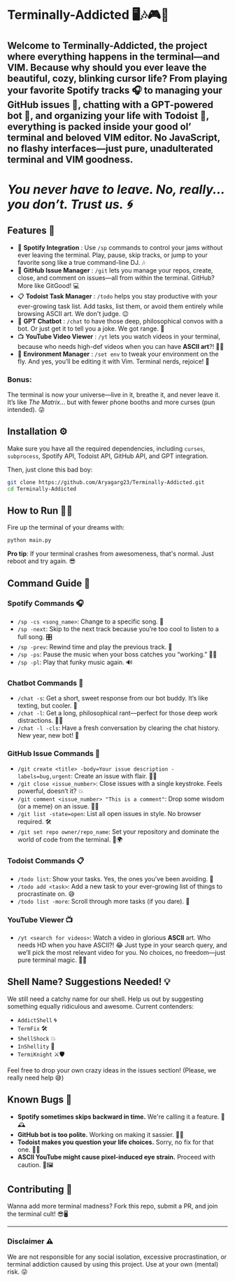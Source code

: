 # Terminally-Addicted 🖥️🎶🎮💬

## Welcome to **Terminally-Addicted**, the project where everything happens in the terminal—and VIM. Because why should you ever leave the beautiful, cozy, blinking cursor life? From playing your favorite Spotify tracks 🎧 to managing your GitHub issues 🐙, chatting with a GPT-powered bot 🤖, and organizing your life with Todoist 📝, everything is packed inside your good ol’ terminal and beloved VIM editor. No JavaScript, no flashy interfaces—just pure, unadulterated terminal and VIM goodness.


# **_You never have to leave. No, really... you don’t. Trust us. 🌀_**


## Features 🚀

- 🎵 **Spotify Integration** : Use `/sp` commands to control your jams without ever leaving the terminal. Play, pause, skip tracks, or jump to your favorite song like a true command-line DJ. 🎶
- 🐙 **GitHub Issue Manager** : `/git` lets you manage your repos, create, close, and comment on issues—all from within the terminal. GitHub? More like GitGood! 💻
- 📋 **Todoist Task Manager** : `/todo` helps you stay productive with your ever-growing task list. Add tasks, list them, or avoid them entirely while browsing ASCII art. We don't judge. 😉
- 🤖 **GPT Chatbot** : `/chat` to have those deep, philosophical convos with a bot. Or just get it to tell you a joke. We got range. 💬
- 📺 **YouTube Video Viewer** : `/yt` lets you watch videos in your terminal, because who needs high-def videos when you can have **ASCII art**?! 🎥🤓
- 🔧 **Environment Manager** : `/set env` to tweak your environment on the fly. And yes, you’ll be editing it with Vim. Terminal nerds, rejoice! 🚀

### Bonus:
The terminal is now your universe—live in it, breathe it, and never leave it. It’s like *The Matrix*... but with fewer phone booths and more curses (pun intended). 😜

## Installation ⚙️
Make sure you have all the required dependencies, including `curses`, `subprocess`, Spotify API, Todoist API, GitHub API, and GPT integration.

Then, just clone this bad boy:

```bash
git clone https://github.com/Aryagarg23/Terminally-Addicted.git
cd Terminally-Addicted
```

## How to Run 🏃‍♂️
Fire up the terminal of your dreams with:

```bash
python main.py
```

**Pro tip**: If your terminal crashes from awesomeness, that's normal. Just reboot and try again. 😎

## Command Guide 📝

### Spotify Commands 🎧
- `/sp -cs <song_name>`: Change to a specific song. 🕺
- `/sp -next`: Skip to the next track because you’re too cool to listen to a full song. 🎛️
- `/sp -prev`: Rewind time and play the previous track. 🔁
- `/sp -ps`: Pause the music when your boss catches you “working.” 🎼🙄
- `/sp -pl`: Play that funky music again. 🔊

### Chatbot Commands 🤖
- `/chat -s`: Get a short, sweet response from our bot buddy. It’s like texting, but cooler. 📨
- `/chat -l`: Get a long, philosophical rant—perfect for those deep work distractions. 🧠💬
- `/chat -l -cls`: Have a fresh conversation by clearing the chat history. New year, new bot! 🌱

### GitHub Issue Commands 🐙
- `/git create <title> -body=Your issue description -labels=bug,urgent`: Create an issue with flair. 📝🐛
- `/git close <issue_number>`: Close issues with a single keystroke. Feels powerful, doesn’t it? 💥
- `/git comment <issue_number> "This is a comment"`: Drop some wisdom (or a meme) on an issue. 💬💡
- `/git list -state=open`: List all open issues in style. No browser required. 🛠️
- `/git set repo owner/repo_name`: Set your repository and dominate the world of code from the terminal. 🔧🌍

### Todoist Commands 📋
- `/todo list`: Show your tasks. Yes, the ones you’ve been avoiding. 📝
- `/todo add <task>`: Add a new task to your ever-growing list of things to procrastinate on. 😅
- `/todo list -more`: Scroll through more tasks (if you dare). 📜

### YouTube Viewer 📺
- `/yt <search for videos>`: Watch a video in glorious **ASCII** art. Who needs HD when you have ASCII?! 😂 Just type in your search query, and we’ll pick the most relevant video for you. No choices, no freedom—just pure terminal magic. 🎥✨

## Shell Name? Suggestions Needed! 💡
We still need a catchy name for our shell. Help us out by suggesting something equally ridiculous and awesome. Current contenders:
- `AddictShell` 🌀
- `TermFix` 🛠️
- `ShellShock` 💥
- `InShellity` 🤯
- `TermiKnight` ⚔️🛡️

Feel free to drop your own crazy ideas in the issues section! (Please, we really need help 😅)

## Known Bugs 🐞
- **Spotify sometimes skips backward in time.** We're calling it a feature. 🎵🕰️
- **GitHub bot is too polite.** Working on making it sassier. 🐙💬
- **Todoist makes you question your life choices.** Sorry, no fix for that one. 💭🤔
- **ASCII YouTube might cause pixel-induced eye strain.** Proceed with caution. 👀🖼️

## Contributing 🤝
Wanna add more terminal madness? Fork this repo, submit a PR, and join the terminal cult! 😎🖥️

---

### Disclaimer ⚠️
We are not responsible for any social isolation, excessive procrastination, or terminal addiction caused by using this project. Use at your own (mental) risk. 😜
